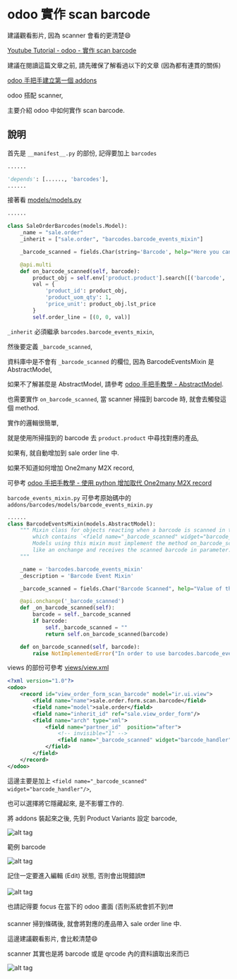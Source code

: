 # odoo 實作 scan barcode

建議觀看影片, 因為 scanner 會看的更清楚:smile:

[Youtube Tutorial - odoo - 實作 scan barcode](https://youtu.be/o2THTpLmUec)

建議在閱讀這篇文章之前, 請先確保了解看過以下的文章 (因為都有連貫的關係)

[odoo 手把手建立第一個 addons](https://github.com/twtrubiks/odoo-demo-addons-tutorial/tree/master/demo_odoo_tutorial)

odoo 搭配 scanner,

主要介紹 odoo 中如何實作 scan barcode.

## 說明

首先是 `__manifest__.py` 的部份,  記得要加上 `barcodes`

```python
......

'depends': [......, 'barcodes'],
......
```

接著看 [models/models.py](https://github.com/twtrubiks/odoo-demo-addons-tutorial/tree/master/demo_sale_scan_barcode/models/models.py)


```python
......

class SaleOrderBarcodes(models.Model):
    _name = "sale.order"
    _inherit = ["sale.order", "barcodes.barcode_events_mixin"]

    _barcode_scanned = fields.Char(string='Barcode', help="Here you can provide the barcode for the product")

    @api.multi
    def on_barcode_scanned(self, barcode):
        product_obj = self.env['product.product'].search([('barcode', '=', barcode)], limit=1)
        val = {
            'product_id': product_obj,
            'product_uom_qty': 1,
            'price_unit': product_obj.lst_price
        }
        self.order_line = [(0, 0, val)]
```

`_inherit` 必須繼承 `barcodes.barcode_events_mixin`,

然後要定義 `_barcode_scanned`,

資料庫中是不會有 `_barcode_scanned` 的欄位, 因為 BarcodeEventsMixin 是 AbstractModel,

如果不了解甚麼是 AbstractModel, 請參考 [odoo 手把手教學 - AbstractModel](https://github.com/twtrubiks/odoo-demo-addons-tutorial/tree/master/demo_abstractmodel_tutorial).

也需要實作 `on_barcode_scanned`, 當 scanner 掃描到 barcode 時, 就會去觸發這個 method.

實作的邏輯很簡單,

就是使用所掃描到的 barcode 去 `product.product` 中尋找對應的產品,

如果有, 就自動增加到 sale order line 中.

如果不知道如何增加 One2many M2X record,

可參考 [odoo 手把手教學 - 使用 python 增加取代 One2many M2X record](https://github.com/twtrubiks/odoo-demo-addons-tutorial/tree/master/demo_expense_tutorial_v1#odoo-%E6%89%8B%E6%8A%8A%E6%89%8B%E6%95%99%E5%AD%B8---%E4%BD%BF%E7%94%A8-python-%E5%A2%9E%E5%8A%A0%E5%8F%96%E4%BB%A3-one2many-m2x-record---part8)

`barcode_events_mixin.py` 可參考原始碼中的 `addons/barcodes/models/barcode_events_mixin.py`

```python
......
class BarcodeEventsMixin(models.AbstractModel):
    """ Mixin class for objects reacting when a barcode is scanned in their form views
        which contains `<field name="_barcode_scanned" widget="barcode_handler"/>`.
        Models using this mixin must implement the method on_barcode_scanned. It works
        like an onchange and receives the scanned barcode in parameter.
    """

    _name = 'barcodes.barcode_events_mixin'
    _description = 'Barcode Event Mixin'

    _barcode_scanned = fields.Char("Barcode Scanned", help="Value of the last barcode scanned.", store=False)

    @api.onchange('_barcode_scanned')
    def _on_barcode_scanned(self):
        barcode = self._barcode_scanned
        if barcode:
            self._barcode_scanned = ""
            return self.on_barcode_scanned(barcode)

    def on_barcode_scanned(self, barcode):
        raise NotImplementedError("In order to use barcodes.barcode_events_mixin, method on_barcode_scanned must be implemented")
```

views 的部份可參考 [views/view.xml](https://github.com/twtrubiks/demo_config_settings/tree/master/demo_sale_scan_barcode/views/view.xml)

```xml
<?xml version="1.0"?>
<odoo>
    <record id="view_order_form_scan_barcode" model="ir.ui.view">
        <field name="name">sale.order.form.scan.barcode</field>
        <field name="model">sale.order</field>
        <field name="inherit_id" ref="sale.view_order_form"/>
        <field name="arch" type="xml">
            <field name="partner_id"  position="after">
                <!-- invisible="1" -->
                <field name="_barcode_scanned" widget="barcode_handler"/>
            </field>
        </field>
    </record>
</odoo>
```

這邊主要是加上 `<field name="_barcode_scanned" widget="barcode_handler"/>`,

也可以選擇將它隱藏起來, 是不影響工作的.

將 addons 裝起來之後, 先到 Product Variants 設定 barcode,

![alt tag](https://i.imgur.com/m9o8vHY.png)

範例 barcode

![alt tag](https://i.imgur.com/0S5Bsu9.png)

記住一定要進入編輯 (Edit) 狀態, 否則會出現錯誤:exclamation::exclamation:

![alt tag](https://i.imgur.com/cNzb2VJ.png)

也請記得要 focus 在當下的 odoo 畫面 (否則系統會抓不到):exclamation::exclamation:

scanner 掃到條碼後, 就會將對應的產品帶入 sale order line 中.

這邊建議觀看影片, 會比較清楚:smile:

scanner 其實也是將 barcode 或是 qrcode 內的資料讀取出來而已

![alt tag](https://i.imgur.com/K457P5w.png)